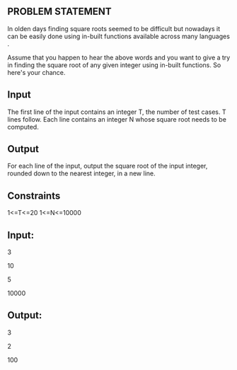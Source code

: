 ## PROBLEM STATEMENT 
In olden days finding square roots seemed to be difficult but nowadays it can be easily done using in-built functions available across many languages .

Assume that you happen to hear the above words and you want to give a try in finding the square root of any given integer using in-built functions.
So here's your chance.

## Input

The first line of the input contains an integer T, the number of test cases. T lines follow. Each line contains an integer N whose square root needs to be computed.

## Output

For each line of the input, output the square root of the input integer, rounded down to the nearest integer, in a new line.

## Constraints

1<=T<=20 
1<=N<=10000 

## Input:

3

10

5

10000

## Output:

3

2

100
